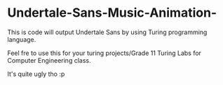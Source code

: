 # Undertale-Sans-Music-Animation-
This is code will output Undertale Sans by using Turing programming language.

Feel fre to use this for your turing projects/Grade 11 Turing Labs for Computer Engineering class.

It's quite ugly tho :p
